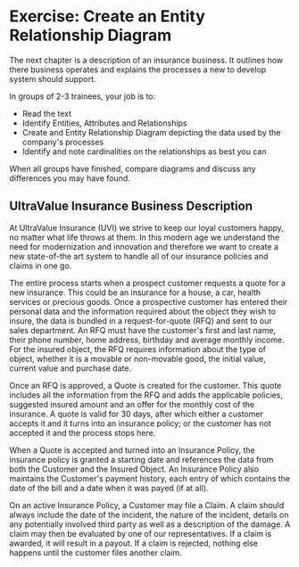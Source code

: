 # Exercise: Create an Entity Relationship Diagram

The next chapter is a description of an insurance business. It outlines how there business operates and explains the processes a new to develop system should support.

In groups of 2-3 trainees, your job is to:

* Read the text
* Identify Entities, Attributes and Relationships
* Create and Entity Relationship Diagram depicting the data used by the company's processes
* Identify and note cardinalities on the relationships as best you can

When all groups have finished, compare diagrams and discuss any differences you may have found.


## UltraValue Insurance Business Description

At UltraValue Insurance (UVI) we strive to keep our loyal customers happy, no matter what life throws at them. In this modern age we understand the need for modernization and innovation and therefore we want to create a new state-of-the art system to handle all of our insurance policies and claims in one go.

The entire process starts when a prospect customer requests a quote for a new insurance. This could be an insurance for a house, a car, health services or precious goods. Once a prospective customer has entered their personal data and the information required about the object they wish to insure, the data is bundled in a request-for-quote (RFQ) and sent to our sales department. An RFQ must have the customer's first and last name, their phone number, home address, birthday and average monthly income. For the insured object, the RFQ requires information about the type of object, whether it is a movable or non-movable good, the initial value, current value and purchase date.

Once an RFQ is approved, a Quote is created for the customer. This quote includes all the information from the RFQ and adds the applicable policies, suggested insured amount and an offer for the monthly cost of the insurance. A quote is valid for 30 days, after which either a customer accepts it and it turns into an insurance policy; or the customer has not accepted it and the process stops here.

When a Quote is accepted and turned into an Insurance Policy, the insurance policy is granted a starting date and references the data from both the Customer and the Insured Object. An Insurance Policy also maintains the Customer's payment history, each entry of which contains the date of the bill and a date when it was payed (if at all).

On an active Insurance Policy, a Customer may file a Claim. A claim should always include the date of the incident, the nature of the incident, details on any potentially involved third party as well as a description of the damage. A claim may then be evaluated by one of our representatives. If a claim is awarded, it will result in a payout. If a claim is rejected, nothing else happens until the customer files another claim.
